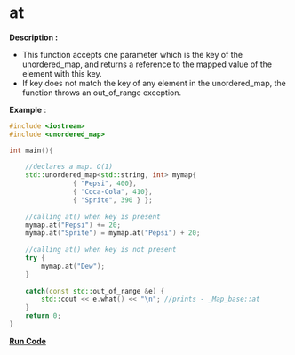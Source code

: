 # at

**Description :**  
- This function accepts one parameter which is the key of the unordered_map, and returns a reference to the mapped value of the element with this key.
- If key does not match the key of any element in the unordered_map, the function throws an out_of_range exception. 
  
**Example** :

```cpp
#include <iostream>
#include <unordered_map>

int main(){
    
    //declares a map. O(1)
    std::unordered_map<std::string, int> mymap{
                { "Pepsi", 400},
                { "Coca-Cola", 410},
                { "Sprite", 390 } };
    
    //calling at() when key is present
    mymap.at("Pepsi") += 20;
    mymap.at("Sprite") = mymap.at("Pepsi") + 20;
    
    //calling at() when key is not present
    try { 
        mymap.at("Dew"); 
    }  
  
    catch(const std::out_of_range &e) { 
        std::cout << e.what() << "\n"; //prints - _Map_base::at
    }  
    return 0;
}
```

**[Run Code](https://rextester.com/LCK22669)**
